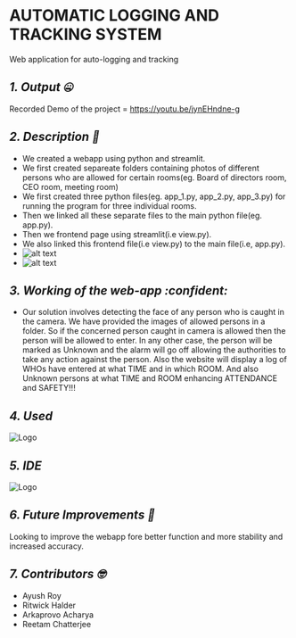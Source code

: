 # AUTOMATIC LOGGING AND TRACKING SYSTEM
Web application for auto-logging and tracking
## *1. Output :zipper_mouth_face:*
Recorded Demo of the project = https://youtu.be/jynEHndne-g<br/>

## *2. Description :thinking:*
  - We created a webapp using python and streamlit.<br/>
  - We first created separeate folders containing photos of different persons who are allowed for certain rooms(eg. Board of directors room, CEO room, meeting room)
  - We first created three python files(eg. app_1.py, app_2.py, app_3.py) for running the program for three individual rooms. <br/>
  - Then we linked all these separate files to the main python file(eg. app.py).<br/>
  - Then we frontend page using streamlit(i.e view.py).<br/> 
  - We also linked this frontend file(i.e view.py) to the main file(i.e, app.py).<br/>
  - ![alt text](https://github.com/SilencerTeam/Silencer/blob/main/result/Screenshot%20(1040).png)<br/>
  - ![alt text](https://github.com/SilencerTeam/Silencer/blob/main/result/2022-02-13%20(4).png)
  
  
 ## *3. Working of the web-app :confident:*
   - Our solution involves detecting the face of any person who is caught in the camera. We have provided the images of allowed persons in a folder. So if the concerned person caught in camera is allowed then the person will be allowed to enter. In any other case, the person will be marked as Unknown and the alarm will go off allowing the authorities to take any action against the person. Also the website will display a log of WHOs have entered at what TIME and in which ROOM. And also Unknown persons at what TIME and ROOM enhancing ATTENDANCE and SAFETY!!!

 ## *4. Used*
 ![Logo](https://img.shields.io/badge/Python-FFD43B?style=for-the-badge&logo=python&logoColor=darkgreen)
 ## *5. IDE*
 ![Logo](https://img.shields.io/badge/Visual_Studio-5C2D91?style=for-the-badge&logo=visual%20studio&logoColor=white)
 ## *6. Future Improvements :raised_eyebrow:*
 Looking to improve the webapp fore better function and more stability and increased accuracy.
 ## *7. Contributors :nerd_face:*
  - Ayush Roy<br/>
  - Ritwick Halder<br/>
  - Arkaprovo Acharya<br/>
  - Reetam Chatterjee
